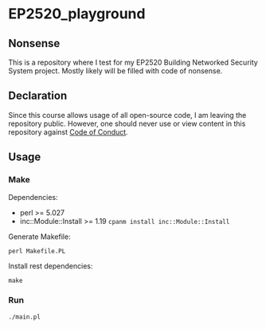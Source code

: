 # EP2520_playground
## Nonsense
This is a repository where I test for my EP2520 Building Networked Security System project. Mostly likely will be filled with code of nonsense.
## Declaration
Since this course allows usage of all open-source code, I am leaving the repository public. However, one should never use or view content in this repository against [Code of Conduct](https://www.kth.se/en/student/studentliv/studentratt/dina-rattigheter-och/uppforandekod-for-studenter-1.796562).
## Usage
### Make
Dependencies:
- perl >= 5.027
- inc::Module::Install >= 1.19 `cpanm install inc::Module::Install`

Generate Makefile:
```
perl Makefile.PL
```

Install rest dependencies:
```
make
```
### Run
```
./main.pl
```
